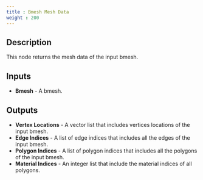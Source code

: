 ```yaml
---
title : Bmesh Mesh Data
weight : 200
---
```


## Description

This node returns the mesh data of the input bmesh.

## Inputs

- **Bmesh** - A bmesh.

## Outputs

- **Vertex Locations** - A vector list that includes vertices locations of the
  input bmesh.
- **Edge Indices** - A list of edge indices that includes all the edges of the
  input bmesh.
- **Polygon Indices** - A list of polygon indices that includes all the polygons
  of the input bmesh.
- **Material Indices** - An integer list that include the material indices of
  all polygons.
